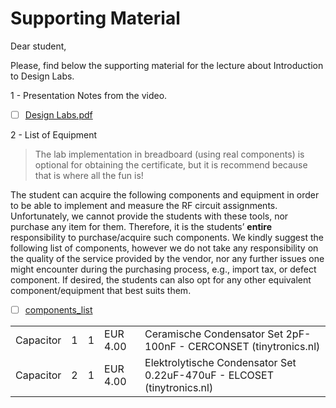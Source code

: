 # Supporting Material

Dear student,

Please, find below the supporting material for the lecture about Introduction to Design Labs.

1 - Presentation Notes from the video.

- [ ] [Design Labs.pdf](docs/Design%20Labs.pdf)

2 - List of Equipment

> The lab implementation in breadboard (using real components) is optional for obtaining the certificate, but it is recommend because that is where all the fun is!

The student can acquire the following components and equipment in order to be able to implement and measure the RF circuit assignments. Unfortunately, we cannot provide the students with these tools, nor purchase any item for them. Therefore, it is the students’ **entire** responsibility to purchase/acquire such components. We kindly suggest the following list of components, however we do not take any responsibility on the quality of the service provided by the vendor, nor any further issues one might encounter during the purchasing process, e.g., import tax, or defect component. If desired, the students can also opt for any other equivalent  component/equipment that best suits them.

- [ ] [components_list](docs/components_list.xlsx)

| | | | | |
|-|-|-|-|-|
| Capacitor | 1	| 1| 	EUR 4.00| 	Ceramische Condensator Set 2pF-100nF - CERCONSET (tinytronics.nl) |
| Capacitor | 2	| 1| 	EUR 4.00| 	Elektrolytische Condensator Set 0.22uF-470uF - ELCOSET (tinytronics.nl) |

